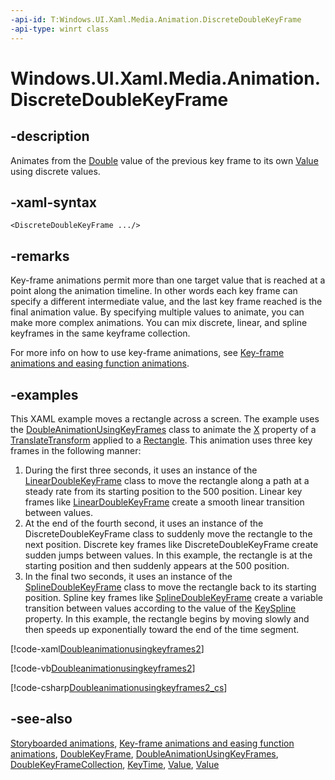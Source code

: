 ```yaml
---
-api-id: T:Windows.UI.Xaml.Media.Animation.DiscreteDoubleKeyFrame
-api-type: winrt class
---
```


<!-- Class syntax.
public class DiscreteDoubleKeyFrame : Windows.UI.Xaml.Media.Animation.DoubleKeyFrame, Windows.UI.Xaml.Media.Animation.IDiscreteDoubleKeyFrame
-->

# Windows.UI.Xaml.Media.Animation.DiscreteDoubleKeyFrame

## -description
Animates from the [Double](/dotnet/api/system.double?view=dotnet-uwp-10.0&preserve-view=true) value of the previous key frame to its own [Value](doublekeyframe_value.md) using discrete values.



## -xaml-syntax
```xaml
<DiscreteDoubleKeyFrame .../>
```


## -remarks
Key-frame animations permit more than one target value that is reached at a point along the animation timeline. In other words each key frame can specify a different intermediate value, and the last key frame reached is the final animation value. By specifying multiple values to animate, you can make more complex animations. You can mix discrete, linear, and spline keyframes in the same keyframe collection.

For more info on how to use key-frame animations, see [Key-frame animations and easing function animations](/windows/uwp/graphics/key-frame-and-easing-function-animations).

## -examples
This XAML example moves a rectangle across a screen. The example uses the [DoubleAnimationUsingKeyFrames](doubleanimationusingkeyframes.md) class to animate the [X](../windows.ui.xaml.media/translatetransform_x.md) property of a [TranslateTransform](../windows.ui.xaml.media/translatetransform.md) applied to a [Rectangle](../windows.ui.xaml.shapes/rectangle.md). This animation uses three key frames in the following manner:


1. During the first three seconds, it uses an instance of the [LinearDoubleKeyFrame](lineardoublekeyframe.md) class to move the rectangle along a path at a steady rate from its starting position to the 500 position. Linear key frames like [LinearDoubleKeyFrame](lineardoublekeyframe.md) create a smooth linear transition between values.
1. At the end of the fourth second, it uses an instance of the DiscreteDoubleKeyFrame class to suddenly move the rectangle to the next position. Discrete key frames like DiscreteDoubleKeyFrame create sudden jumps between values. In this example, the rectangle is at the starting position and then suddenly appears at the 500 position.
1. In the final two seconds, it uses an instance of the [SplineDoubleKeyFrame](splinedoublekeyframe.md) class to move the rectangle back to its starting position. Spline key frames like [SplineDoubleKeyFrame](splinedoublekeyframe.md) create a variable transition between values according to the value of the [KeySpline](splinedoublekeyframe_keyspline.md) property. In this example, the rectangle begins by moving slowly and then speeds up exponentially toward the end of the time segment.

<!--<p xml:space="preserve">
            <TRANSLATE_MANUALLY>
              <externalLink xmlns="http://ddue.schemas.microsoft.com/authoring/2003/5">
                <linkText>Run this sample</linkText>
                <linkUri>http://go.microsoft.com/fwlink/p/?linkid=139798&amp;sref=doubleanimationusingkeyframes2</linkUri>
              </externalLink>
            </TRANSLATE_MANUALLY>
          </p>-->



[!code-xaml[Doubleanimationusingkeyframes2](../windows.ui.xaml.media.animation/code/doubleanimationusingkeyframes2/csharp/Page.xaml#SnippetDoubleanimationusingkeyframes2_cs)]

[!code-vb[Doubleanimationusingkeyframes2](../windows.ui.xaml.media.animation/code/doubleanimationusingkeyframes2/vbnet/Page.xaml.vb#SnippetDoubleanimationusingkeyframes2)]

[!code-csharp[Doubleanimationusingkeyframes2_cs](../windows.ui.xaml.media.animation/code/doubleanimationusingkeyframes2/csharp/Page.xaml.cs#SnippetDoubleanimationusingkeyframes2)]

## -see-also
[Storyboarded animations](/windows/uwp/graphics/storyboarded-animations), [Key-frame animations and easing function animations](/windows/uwp/graphics/key-frame-and-easing-function-animations), [DoubleKeyFrame](doublekeyframe.md), [DoubleAnimationUsingKeyFrames](doubleanimationusingkeyframes.md), [DoubleKeyFrameCollection](doublekeyframecollection.md), [KeyTime](doublekeyframe_keytime.md), [Value](doublekeyframe_value.md), [Value](doublekeyframe_value.md)
